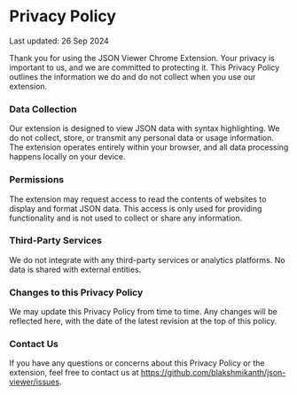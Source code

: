 # Privacy Policy

Last updated: 26 Sep 2024

Thank you for using the JSON Viewer Chrome Extension. Your privacy is important to us, and we are committed to protecting it. This Privacy Policy outlines the information we do and do not collect when you use our extension.

### Data Collection

Our extension is designed to view JSON data with syntax highlighting. We do not collect, store, or transmit any personal data or usage information. The extension operates entirely within your browser, and all data processing happens locally on your device.

### Permissions

The extension may request access to read the contents of websites to display and format JSON data. This access is only used for providing functionality and is not used to collect or share any information.

### Third-Party Services

We do not integrate with any third-party services or analytics platforms. No data is shared with external entities.

### Changes to this Privacy Policy

We may update this Privacy Policy from time to time. Any changes will be reflected here, with the date of the latest revision at the top of this policy.

### Contact Us

If you have any questions or concerns about this Privacy Policy or the extension, feel free to contact us at https://github.com/blakshmikanth/json-viewer/issues.
